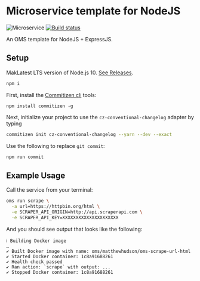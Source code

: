 # Microservice template for NodeJS

![Microservice](https://img.shields.io/badge/microservice-ready-brightgreen.svg?style=for-the-badge)
[![Build status](https://img.shields.io/travis/com/microservices/node/master.svg?style=for-the-badge)](https://travis-ci.com/microservices/node)

An OMS template for NodeJS + ExpressJS.

## Setup

MakLatest LTS version of Node.js 10.
[See Releases](https://nodejs.org/en/about/releases/).

```sh
npm i
```

First, install the [Commitizen cli](https://github.com/commitizen/cz-cli) tools:

```shell
npm install commitizen -g
```

Next, initialize your project to use the `cz-conventional-changelog` adapter by
typing

```sh
commitizen init cz-conventional-changelog --yarn --dev --exact
```

Use the following to replace `git commit`:

```sh
npm run commit
```

## Example Usage

Call the service from your terminal:

``` sh
oms run scrape \
  -a url=https://httpbin.org/html \
  -e SCRAPER_API_ORIGIN=http://api.scraperapi.com \
  -e SCRAPER_API_KEY=XXXXXXXXXXXXXXXXXXXXX
```

And you should see output that looks like the following:

```
ℹ Building Docker image
…
✔ Built Docker image with name: oms/matthewhudson/oms-scrape-url-html
✔ Started Docker container: 1c8a91688261
✔ Health check passed
✔ Ran action: `scrape` with output: ...
✔ Stopped Docker container: 1c8a91688261
```
